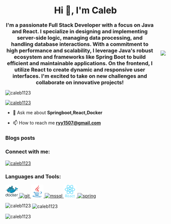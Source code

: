<h1 align="center">Hi 👋, I'm Caleb</h1>
<div style="display: flex; align-items: center; justify-content: space-between;">
  <div style="flex: 1; text-align: center;">
    <h3 style="margin: 0;">
      I'm a passionate Full Stack Developer with a focus on Java and React. 
      I specialize in designing and implementing server-side logic, managing data processing, 
      and handling database interactions. With a commitment to high performance and scalability, 
      I leverage Java's robust ecosystem and frameworks like Spring Boot to build efficient and maintainable applications. 
      On the frontend, I utilize React to create dynamic and responsive user interfaces. 
      I'm excited to take on new challenges and collaborate on innovative projects!
    </h3>
  </div>
  <div style="flex-shrink: 0; margin-left: 20px;">
    <img height="200" src="https://media1.giphy.com/media/v1.Y2lkPTc5MGI3NjExdzlxYnNiYWZmNnNjOWhhNG8yM28wZmtvbWF3OXoyOTJyaGtxcHB0YyZlcD12MV9pbnRlcm5hbF9naWZfYnlfaWQmY3Q9Zw/rNtchZTL8RAtO/giphy.gif" />
  </div>
</div>




<p align="left"> <img src="https://komarev.com/ghpvc/?username=caleb1123&label=Profile%20views&color=0e75b6&style=flat" alt="caleb1123" /> </p>

<p align="left"> <a href="https://github.com/ryo-ma/github-profile-trophy"><img src="https://github-profile-trophy.vercel.app/?username=caleb1123" alt="caleb1123" /></a> </p>

- 💬 Ask me about **Springboot,React,Docker**

- 📫 How to reach me **ryy1507@gmail.com**

### Blogs posts
<!-- BLOG-POST-LIST:START -->
<!-- BLOG-POST-LIST:END -->

<h3 align="left">Connect with me:</h3>
<p align="left">
<a href="https://dev.to/caleb1123" target="blank"><img align="center" src="https://raw.githubusercontent.com/rahuldkjain/github-profile-readme-generator/master/src/images/icons/Social/devto.svg" alt="caleb1123" height="30" width="40" /></a>
</p>

<h3 align="left">Languages and Tools:</h3>
<p align="left"> <a href="https://www.docker.com/" target="_blank" rel="noreferrer"> <img src="https://raw.githubusercontent.com/devicons/devicon/master/icons/docker/docker-original-wordmark.svg" alt="docker" width="40" height="40"/> </a> <a href="https://git-scm.com/" target="_blank" rel="noreferrer"> <img src="https://www.vectorlogo.zone/logos/git-scm/git-scm-icon.svg" alt="git" width="40" height="40"/> </a> <a href="https://www.java.com" target="_blank" rel="noreferrer"> <img src="https://raw.githubusercontent.com/devicons/devicon/master/icons/java/java-original.svg" alt="java" width="40" height="40"/> </a> <a href="https://www.microsoft.com/en-us/sql-server" target="_blank" rel="noreferrer"> <img src="https://www.svgrepo.com/show/303229/microsoft-sql-server-logo.svg" alt="mssql" width="40" height="40"/> </a> <a href="https://reactjs.org/" target="_blank" rel="noreferrer"> <img src="https://raw.githubusercontent.com/devicons/devicon/master/icons/react/react-original-wordmark.svg" alt="react" width="40" height="40"/> </a> <a href="https://spring.io/" target="_blank" rel="noreferrer"> <img src="https://www.vectorlogo.zone/logos/springio/springio-icon.svg" alt="spring" width="40" height="40"/> </a> </p>

<p><img align="left" src="https://github-readme-stats.vercel.app/api/top-langs?username=caleb1123&show_icons=true&locale=en&layout=compact" alt="caleb1123" /></p>

<p>&nbsp;<img align="center" src="https://github-readme-stats.vercel.app/api?username=caleb1123&show_icons=true&locale=en" alt="caleb1123" /></p>

<p><img align="center" src="https://github-readme-streak-stats.herokuapp.com/?user=caleb1123&" alt="caleb1123" /></p>





